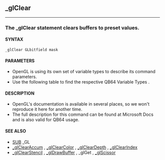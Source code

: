 ## _glClear
---

### The _glClear statement clears buffers to preset values.

#### SYNTAX

`_glClear GLbitfield mask`

#### PARAMETERS
* OpenGL is using its own set of variable types to describe its command parameters.
* Use the following table to find the respective QB64 Variable Types .


#### DESCRIPTION
* OpenGL's documentation is available in several places, so we won't reproduce it here for another time.
* The full description for this command can be found at Microsoft Docs and is also valid for QB64 usage.


#### SEE ALSO
* [SUB](./SUB.md) _GL
* [_glClearAccum](./_glClearAccum.md) , [_glClearColor](./_glClearColor.md) , [_glClearDepth](./_glClearDepth.md) , [_glClearIndex](./_glClearIndex.md)
* [_glClearStencil](./_glClearStencil.md) , [_glDrawBuffer](./_glDrawBuffer.md) , _glGet , [_glScissor](./_glScissor.md)
